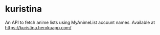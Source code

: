 # kuristina
An API to fetch anime lists using MyAnimeList account names. Available at https://kuristina.herokuapp.com/
